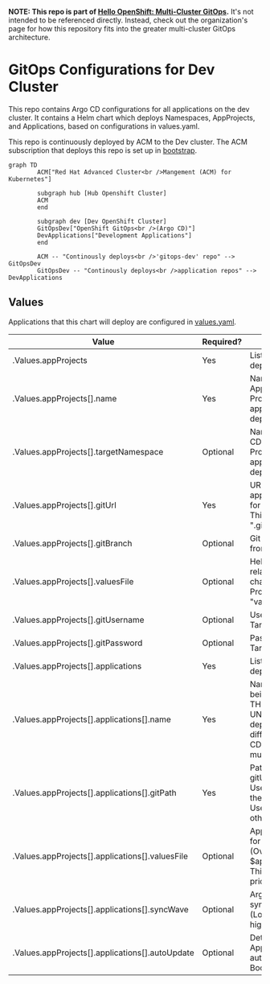**NOTE: This repo is part of [Hello OpenShift: Multi-Cluster GitOps].** It's
not intended to be referenced directly. Instead, check out the organization's
page for how this repository fits into the greater multi-cluster GitOps
architecture.

# GitOps Configurations for Dev Cluster

This repo contains Argo CD configurations for all applications on the dev
cluster. It contains a Helm chart which deploys Namespaces, AppProjects, and
Applications, based on configurations in values.yaml.

This repo is continuously deployed by ACM to the Dev cluster. The ACM
subscription that deploys this repo is set up in [bootstrap].

```mermaid
graph TD
        ACM["Red Hat Advanced Cluster<br />Mangement (ACM) for Kubernetes"]

        subgraph hub [Hub Openshift Cluster]
        ACM
        end

        subgraph dev [Dev OpenShift Cluster]
        GitOpsDev["OpenShift GitOps<br />(Argo CD)"]
        DevApplications["Development Applications"]
        end

        ACM -- "Continously deploys<br />'gitops-dev' repo" --> GitOpsDev
        GitOpsDev -- "Continously deploys<br />application repos" --> DevApplications
```

## Values

Applications that this chart will deploy are configured in
[values.yaml](values.yaml).

|          Value                                    | Required?   | Description |
| --------------------------------------------      | ----------- | ----------- |
| .Values.appProjects                               |   Yes       | List of projects to deploy |
| .Values.appProjects[].name                        |   Yes       | Name of the Argo CD AppProject and OCP Project (namespace) applications will be deployed into |
| .Values.appProjects[].targetNamespace             |   Optional  | Namespace of the Argo CD AppProject and OCP Project (namespace) applications will be deployed into |
| .Values.appProjects[].gitUrl                      |   Yes       | URL to the Git repo with application Helm charts for this project. NOTE: This URL should end in ".git". |
| .Values.appProjects[].gitBranch                   |   Optional  | Git branch to pull charts from. Default: "main" |
| .Values.appProjects[].valuesFile                  |   Optional  | Helm values file to use relative to each helm chart within a GitOps Project. Default: "values.yaml" |
| .Values.appProjects[].gitUsername                 |   Optional  | Username login for Target repository. |
| .Values.appProjects[].gitPassword                 |   Optional  | Password/PAT for Target repository. |
| .Values.appProjects[].applications                |   Yes       | List of applications to deploy in the project |
| .Values.appProjects[].applications[].name         |   Yes       | Name of the application being deployed. NOTE: THIS MUST BE UNIQUE! Even if deployed into a different project, Argo CD Application names must be unique. |
| .Values.appProjects[].applications[].gitPath      |   Yes       | Path inside the project gitUrl to the Helm chart. Use "." if the chart is in the root of the repo. Use a relative path otherwise. |
| .Values.appProjects[].applications[].valuesFile   |   Optional  | Application values file for a single helm chart (Overwrites $appProject.valuesFile). This value is highest priority. |
| .Values.appProjects[].applications[].syncWave     |   Optional  | Argo / OpenShift GitOps sync wave number. (Lowest number have highest priority) |
| .Values.appProjects[].applications[].autoUpdate   |   Optional  | Determine if an Argo Application should be auto updated. (Default Bool: false) |


[Hello OpenShift: Multi-Cluster GitOps]: https://github.com/hello-openshift-multicluster-gitops
[bootstrap]: https://github.com/hello-openshift-multicluster-gitops/bootstrap
